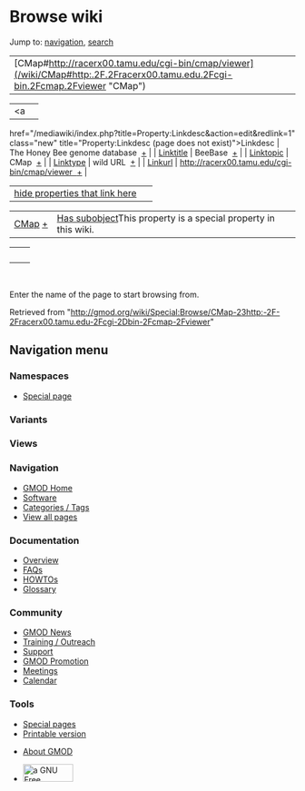 <div id="mw-page-base" class="noprint">

</div>

<div id="mw-head-base" class="noprint">

</div>

<div id="content" class="mw-body" role="main">

<span id="top"></span>

<div id="mw-js-message" style="display:none;">

</div>



# <span dir="auto">Browse wiki</span>

<div id="bodyContent">

<div id="contentSub">

</div>

<div id="jump-to-nav" class="mw-jump">

Jump to: [navigation](#mw-navigation), [search](#p-search)

</div>

<div id="mw-content-text">

|  |  |
|----|----|
| [CMap#http://racerx00.tamu.edu/cgi-bin/cmap/viewer](/wiki/CMap#http:.2F.2Fracerx00.tamu.edu.2Fcgi-bin.2Fcmap.2Fviewer "CMap") |  |

|  |  |
|----|----|
| <a
href="/mediawiki/index.php?title=Property:Linkdesc&amp;action=edit&amp;redlink=1"
class="new" title="Property:Linkdesc (page does not exist)">Linkdesc</a> | <span class="smwb-value">The Honey Bee genome database  <span class="smwsearch">[+](/wiki/Special:SearchByProperty/Linkdesc/The-20Honey-20Bee-20genome-20database "Special:SearchByProperty/Linkdesc/The-20Honey-20Bee-20genome-20database")</span></span> |
| [Linktitle](/wiki/Property:Linktitle "Property:Linktitle") | <span class="smwb-value">BeeBase  <span class="smwsearch">[+](/wiki/Special:SearchByProperty/Linktitle/BeeBase "Special:SearchByProperty/Linktitle/BeeBase")</span></span> |
| <a
href="/mediawiki/index.php?title=Property:Linktopic&amp;action=edit&amp;redlink=1"
class="new"
title="Property:Linktopic (page does not exist)">Linktopic</a> | <span class="smwb-value">CMap  <span class="smwsearch">[+](/wiki/Special:SearchByProperty/Linktopic/CMap "Special:SearchByProperty/Linktopic/CMap")</span></span> |
| [Linktype](/wiki/Property:Linktype "Property:Linktype") | <span class="smwb-value">wild URL  <span class="smwsearch">[+](/wiki/Special:SearchByProperty/Linktype/wild-20URL "Special:SearchByProperty/Linktype/wild-20URL")</span></span> |
| <a
href="/mediawiki/index.php?title=Property:Linkurl&amp;action=edit&amp;redlink=1"
class="new" title="Property:Linkurl (page does not exist)">Linkurl</a> | <span class="smwb-value">http://racerx00.tamu.edu/cgi-bin/cmap/viewer  <span class="smwsearch">[+](/wiki/Special:SearchByProperty/Linkurl/http:-2F-2Fracerx00.tamu.edu-2Fcgi-2Dbin-2Fcmap-2Fviewer "Special:SearchByProperty/Linkurl/http:-2F-2Fracerx00.tamu.edu-2Fcgi-2Dbin-2Fcmap-2Fviewer")</span></span> |

<span id="smw_browse_incoming"></span>

|  |  |
|----|----|
| [hide properties that link here](/mediawiki/index.php?title=Special:Browse&offset=0&dir=out&article=CMap%23http%3A%2F%2Fracerx00.tamu.edu%2Fcgi-bin%2Fcmap%2Fviewer)  |  |

|  |  |
|----|----|
| <span class="smwb-ivalue">[CMap](/wiki/CMap "CMap") <span class="smwbrowse">[+](/wiki/Special:Browse/CMap "Special:Browse/CMap")</span></span> | <span class="smw-highlighter" data-type="1" state="inline" data-title="Property"><span class="smwbuiltin">[Has subobject](/wiki/Property:Has_subobject "Property:Has subobject")</span><span class="smwttcontent">This property is a special property in this wiki.</span></span> |

|     |     |
|-----|-----|
|     |     |

 

Enter the name of the page to start browsing from.  

</div>

<div class="printfooter">

Retrieved from
"<http://gmod.org/wiki/Special:Browse/CMap-23http:-2F-2Fracerx00.tamu.edu-2Fcgi-2Dbin-2Fcmap-2Fviewer>"

</div>

<div id="catlinks" class="catlinks catlinks-allhidden">

</div>

<div class="visualClear">

</div>

</div>

</div>

<div id="mw-navigation">

## Navigation menu

<div id="mw-head">



<div id="left-navigation">

<div id="p-namespaces" class="vectorTabs" role="navigation"
aria-labelledby="p-namespaces-label">

### Namespaces

- <span id="ca-nstab-special">[Special
  page](/wiki/Special:Browse/CMap-23http:-2F-2Fracerx00.tamu.edu-2Fcgi-2Dbin-2Fcmap-2Fviewer "This is a special page, you cannot edit the page itself")</span>

</div>

<div id="p-variants" class="vectorMenu emptyPortlet" role="navigation"
aria-labelledby="p-variants-label">

### 

### Variants[](#)

<div class="menu">

</div>

</div>

</div>

<div id="right-navigation">

<div id="p-views" class="vectorTabs emptyPortlet" role="navigation"
aria-labelledby="p-views-label">

### Views

</div>



</div>



</div>

</div>

</div>

<div id="mw-panel">

<div id="p-logo" role="banner">

<a href="/wiki/Main_Page"
style="background-image: url(http://gmod.org/images/GMOD-cogs.png);"
title="Visit the main page"></a>

</div>

<div id="p-Navigation" class="portal" role="navigation"
aria-labelledby="p-Navigation-label">

### Navigation

<div class="body">

- <span id="n-GMOD-Home">[GMOD Home](/wiki/Main_Page)</span>
- <span id="n-Software">[Software](/wiki/GMOD_Components)</span>
- <span id="n-Categories-.2F-Tags">[Categories /
  Tags](/wiki/Categories)</span>
- <span id="n-View-all-pages">[View all
  pages](/wiki/Special:AllPages)</span>

</div>

</div>

<div id="p-Documentation" class="portal" role="navigation"
aria-labelledby="p-Documentation-label">

### Documentation

<div class="body">

- <span id="n-Overview">[Overview](/wiki/Overview)</span>
- <span id="n-FAQs">[FAQs](/wiki/Category:FAQ)</span>
- <span id="n-HOWTOs">[HOWTOs](/wiki/Category:HOWTO)</span>
- <span id="n-Glossary">[Glossary](/wiki/Glossary)</span>

</div>

</div>

<div id="p-Community" class="portal" role="navigation"
aria-labelledby="p-Community-label">

### Community

<div class="body">

- <span id="n-GMOD-News">[GMOD News](/wiki/GMOD_News)</span>
- <span id="n-Training-.2F-Outreach">[Training /
  Outreach](/wiki/Training_and_Outreach)</span>
- <span id="n-Support">[Support](/wiki/Support)</span>
- <span id="n-GMOD-Promotion">[GMOD
  Promotion](/wiki/GMOD_Promotion)</span>
- <span id="n-Meetings">[Meetings](/wiki/Meetings)</span>
- <span id="n-Calendar">[Calendar](/wiki/Calendar)</span>

</div>

</div>

<div id="p-tb" class="portal" role="navigation"
aria-labelledby="p-tb-label">

### Tools

<div class="body">

- <span id="t-specialpages"><a href="/wiki/Special:SpecialPages" accesskey="q"
  title="A list of all special pages [q]">Special pages</a></span>
- <span id="t-print"><a
  href="/mediawiki/index.php?title=Special:Browse/CMap-23http:-2F-2Fracerx00.tamu.edu-2Fcgi-2Dbin-2Fcmap-2Fviewer&amp;printable=yes"
  rel="alternate" accesskey="p"
  title="Printable version of this page [p]">Printable version</a></span>

</div>

</div>

</div>

</div>

<div id="footer" role="contentinfo">

- <span id="footer-places-about">[About
  GMOD](/wiki/GMOD:About "GMOD:About")</span>

<!-- -->

- <span id="footer-copyrightico">[<img src="http://www.gnu.org/graphics/gfdl-logo-small.png" width="88"
  height="31" alt="a GNU Free Documentation License" />](http://www.gnu.org/licenses/fdl-1.3.html)</span>


<div style="clear:both">

</div>

</div>
